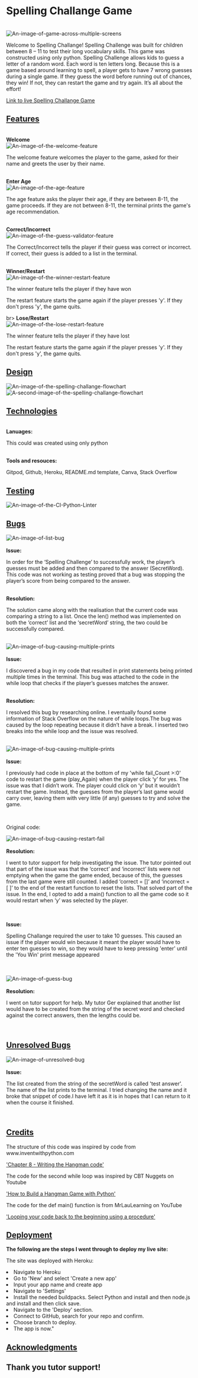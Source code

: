  <!DOCTYPE html>
<html>
<head>
<title></title>
</head>
<body>

<h1>Spelling Challange Game</h1>
<br>
<img src="assets/images/website-mockup-image.jpg" alt="An-image-of-game-across-multiple-screens">
<br>
<p>Welcome to Spelling Challange! Spelling Challenge was built for children between 8 – 11 to test their long vocabulary skills. This game was constructed using only python. Spelling Challenge allows kids to guess a letter of a random word. Each word is ten letters long. Because this is a game based around learning to spell, a player gets to have 7 wrong guesses during a single game. If they guess the word before running out of chances, they win! If not, they can restart the game and try again. It’s all about the effort!</p>

<a href="https://spelling-challange.herokuapp.com/">Link to live Spelling Challange Game</a> 

<h2><u>Features</u></h2>
<br>
<b>Welcome</b>
<br>
<img src="assets/images/welcome-feature.jpg" alt="An-image-of-the-welcome-feature">
<br>
<p>The welcome feature welcomes the player to the game, asked for their name and greets the user by their name.</p>
<br>
<b>Enter Age</b>
<br>
<img src="assets/images/age-feature.jpg" alt="An-image-of-the-age-feature">
<br>
<p>The age feature asks the player their age, if they are between 8-11, the game proceeds. If they are not between 8-11, the terminal prints the game's age recommendation.</p>
<br>
<b>Correct/Incorrect</b>
<br>
<img src="assets/images/validation-feature.jpg" alt="An-image-of-the-guess-validator-feature">
<br>
<p>The Correct/Incorrect tells the player if their guess was correct or incorrect. If correct, their guess is added to a list in the terminal.</p>
<br>
<b>Winner/Restart</b>
<br>
<img src="assets/images/win-restart.jpg" alt="An-image-of-the-winner-restart-feature">
<br>
<p>The winner feature tells the player if they have won</p>
<p>The restart feature starts the game again if the player presses 'y'. If they don't press 'y', the game quits.</p>
br>
<b>Lose/Restart</b>
<br>
<img src="assets/images/lose-restart.jpg" alt="An-image-of-the-lose-restart-feature">
<br>
<p>The winner feature tells the player if they have lost</p>
<p>The restart feature starts the game again if the player presses 'y'. If they don't press 'y', the game quits.</p>


<h2><u>Design</u></h2>

<img src="assets/images/flow-chart-1.jpg" alt="An-image-of-the-spelling-challange-flowchart">

<img src="assets/images/flow-chart-2.jpg" alt="A-second-image-of-the-spelling-challange-flowchart">


<h2><u>Technologies</u></h2>
<br>
<b>Lanuages:</b>
<p>This could was created using only python</p>
<br>
<b>Tools and resouces:</b>
<p>Gitpod, Github, Heroku, README.md template, Canva, Stack Overflow</p>
<h2><u>Testing</u></h2>

<img src="assets/images/code-validated-image.jpg" alt="An-image-of-the-CI-Python-Linter">

<h2><u>Bugs</u></h2>
<img src="assets/images/list-bug.jpg" alt="An-image-of-list-bug">
<br>
<br>
<b>Issue:</b>
<br>
<p>In order for the ‘Spelling Challenge’ to successfully work, the player’s guesses must be added and then compared to the answer (SecretWord). This code was not working as testing proved that a bug was stopping the player’s score from being compared to the answer. </p>
<br>
<b>Resolution:</b>
<br>
<p>The solution came along with the realisation that the current code was comparing a string to a list. Once the len() method was implemented on both the ‘correct’ list and the ‘secretWord’ string, the two could be successfully compared.</p>
<br>
<img src="assets/images/multi-line-bug.jpg" alt="An-image-of-bug-causing-multiple-prints">
<br>
<br>
<b>Issue:</b>
<br>
<p>I discovered a bug in my code that resulted in print statements being printed multiple times in the terminal. This bug was attached to the code in the while loop that checks if the player’s guesses matches the answer. </p>
<br>
<b>Resolution:</b>
<br>
<p>I resolved this bug by researching online. I eventually found some information of Stack Overflow on the nature of while loops.The bug was caused by the loop repeating because it didn’t have a break. I inserted two breaks into the while loop and the issue was resolved.</p>
<br>
<img src="assets/images/restart-bug.jpg" alt="An-image-of-bug-causing-multiple-prints">
<br>
<br>
<b>Issue:</b>
<br>
<p>I previously had code in place at the bottom of my 'while fail_Count >:0' code to restart the game (play_Again) when the player click ‘y’ for yes. The issue was that I didn’t work. The player could click on ‘y’ but it wouldn’t restart the game. Instead, the guesses from the player’s last game would carry over, leaving them with very little (if any) guesses to try and solve the game. </p>
<br>
<p>Original code:</p>
<img src="assets/images/original-play-again-f.jpg" alt="An-image-of-bug-causing-restart-fail">
<br>
<br>
<b>Resolution:</b>
<br>
<p>I went to tutor support for help investigating the issue. The tutor pointed out that part of the issue was that the ‘correct’ and ‘incorrect’ lists were not emptying when the game the game ended, because of this, the guesses from the last game were still counted. I added ‘correct = []’ and ‘incorrect = [ ]’ to the end of the restart function to reset the lists. That solved part of the issue. In the end, I opted to add a main() function to all the game code so it would restart when ‘y’ was selected by the player. </p>
<br>
<br>
<b>Issue:</b>
<br>
<p>Spelling Challange required the user to take 10 guesses. This caused an issue if the player would win because it meant the player would have to enter ten guesses to win, so they would have to keep pressing 'enter' until the 'You Win' print message appeared</p>
<br>
<br>
<img src="assets/images/guess-bug.jpg" alt="An-image-of-guess-bug">
<br>
<br>
<b>Resolution:</b>
<br>
<p>I went on tutor support for help. My tutor Ger explained that another list would have to be created from the string of the secret word and checked against the correct answers, then the lengths could be.</p>
<br>
<h2><u>Unresolved Bugs</u></h2>
<img src="assets/images/unresolved-bug.jpg" alt="An-image-of-unresolved-bug">
<br>
<br>
<b>Issue:</b>
<br>
<p>The list created from the string of the secretWord is called 'test answer'. The name of the list prints to the terminal. I tried changing the name and it broke that snippet of code.I have left it as it is in hopes that I can return to it when the course it finished.</p>
<br>
<h2><u>Credits</u></h2>
<p>The structure of this code was inspired by code from www.inventwithpython.com</p>
<a href = "https://inventwithpython.com/invent4thed/chapter8.html">'Chapter 8 - Writing the Hangman code'</a> 
<br>
<p>The code for the second while loop was inspired by CBT Nuggets on Youtube</p>
<a href = "https://www.youtube.com/watch?v=JNXmCOumNw0&t=9s">'How to Build a Hangman Game with Python'</a> 
<br>
<p>The code for the def main() function is from MrLauLearning on YouTube</p>
<a href = "https://www.youtube.com/watch?v=SZdQX4gbql0&t=175s">'Looping your code back to the beginning using a procedure'</a> 
<br>

<h2><u>Deployment</u></h2>
<b>The following are the steps I went through to deploy my live site:</b>

<p>The site was deployed with Heroku:</p>

<li>Navigate to Heroku</li>
<li>Go to 'New' and select 'Create a new app'</li>
<li>Input your app name and create app</li>
<li>Navigate to 'Settings'</li>
<li>Install the needed buildpacks. Select Python and install and then node.js and install and then click save.</li>
<li>Navigate to the 'Deploy' section.</li>
<li>Connect to GitHub, search for your repo and confirm.</li>
<li>Choose branch to deploy.</li>
<li>The app is now."</li>

<h2><u>Acknowledgments</u><h2>
<p>Thank you tutor support!</p>

</body>
</html> 



